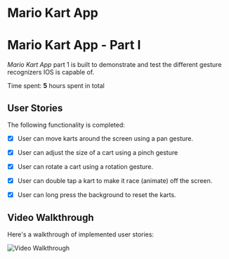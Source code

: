 # Mario Kart App


# Mario Kart App - Part I

*Mario Kart App*  part 1 is built to demonstrate and test the different gesture recognizers IOS is capable of.  

Time spent: **5** hours spent in total

## User Stories

The following functionality is completed:

- [x] User can move karts around the screen using a pan gesture.
- [x] User can adjust the size of a cart using a pinch gesture
- [x] User can rotate a cart using a rotation gesture.
- [x] User can double tap a kart to make it race (animate) off the screen.
- [x] User can long press the background to reset the karts.


## Video Walkthrough

Here's a walkthrough of implemented user stories:

<img src='https://recordit.co/8altQUhSaK.gif' title='Video Walkthrough' width='' alt='Video Walkthrough' />





